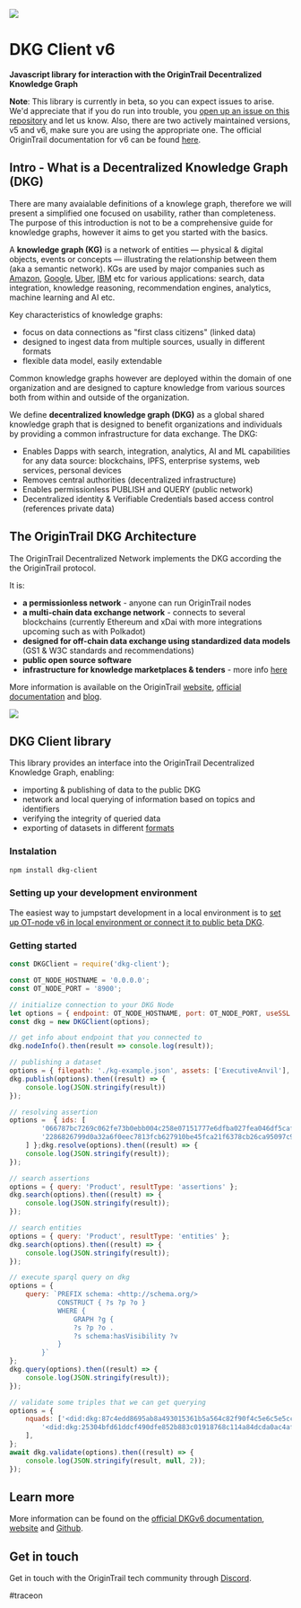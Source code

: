 ![](https://i.imgur.com/XkISdML.png)

# DKG Client v6

**Javascript library for interaction with the OriginTrail Decentralized Knowledge Graph**

**Note**: This library is currently in beta, so you can expect issues to arise. We'd appreciate that if you do run into trouble, you [open up an issue on this repository](https://github.com/OriginTrail/dkg-client/issues) and let us know. 
Also, there are two actively maintained versions, v5 and v6, make sure you are using the appropriate one.
The official OriginTrail documentation for v6 can be found [here](https://docs.origintrail.io/dkg-v6-upcoming-version/introduction-to-dkg-v6-start-here).


## Intro - What is a Decentralized Knowledge Graph (DKG)


There are many avaialable definitions of a knowlege graph, therefore we will present a simplified one focused on usability, rather than completeness. The purpose of this introduction is not to be a comprehensive guide for knowledge graphs, however it aims to get you started with the basics.

A **knowledge graph (KG)** is a network of entities — physical & digital objects, events or concepts — illustrating the relationship between them (aka a semantic network). KGs are used by major companies such as [Amazon](http://lunadong.com/talks/PG.pdf), [Google](https://en.wikipedia.org/wiki/Google_Knowledge_Graph), [Uber](https://www.youtube.com/watch?v=r3yMSl5NB_Q), [IBM](https://www.ibm.com/cloud/learn/knowledge-graph) etc for various applications: search, data integration, knowledge reasoning, recommendation engines, analytics, machine learning and AI etc.

Key characteristics of knowledge graphs:
* focus on data connections as "first class citizens" (linked data) 
* designed to ingest data from multiple sources, usually in different formats
* flexible data model, easily extendable

Common knowledge graphs however are deployed within the domain of one organization and are designed to capture knowledge from various sources both from within and outside of the organization.

We define **decentralized knowledge graph (DKG)** as a global shared knowledge graph that is designed to benefit organizations and individuals by providing a common infrastructure for data exchange. The DKG:

* Enables Dapps with search, integration, analytics, AI and ML capabilities for any data source: blockchains, IPFS, enterprise systems, web services, personal devices 
* Removes central authorities (decentralized infrastructure)
* Enables permissionless PUBLISH and QUERY (public network)
* Decentralized identity & Verifiable Credentials based access control (references private data)

## The OriginTrail DKG Architecture 

The OriginTrail Decentralized Network implements the DKG according the the OriginTrail protocol.

It is:

* **a permissionless network** - anyone can run OriginTrail nodes
* **a multi-chain data exchange network** - connects to several blockchains (currently Ethereum and xDai with more integrations upcoming such as with Polkadot)
* **designed for off-chain data exchange using standardized data models** (GS1 & W3C standards and recommendations)
* **public open source software**
* **infrastructure for knowledge marketplaces & tenders** - more info [here](https://www.youtube.com/watch?v=4uCxYGRh5fk)

More information is available on the OriginTrail [website](https://origintrail.io), [official documentation](https://docs.origintrail.io) and [blog](https://medium.com/origintrail).


![](https://i.imgur.com/yTNtZE1.png)



## DKG Client library

This library provides an interface into the OriginTrail Decentralized Knowledge Graph, enabling:

* importing & publishing of data to the public DKG
* network and local querying of information based on topics and identifiers
* verifying the integrity of queried data
* exporting of datasets in different [formats](https://docs.origintrail.io/en/latest/ODN-Functionalities/dataset-operations.html#supported-standards)

### Instalation

```sh
npm install dkg-client
```

### Setting up your development environment

The easiest way to jumpstart development in a local environment is to [set up OT-node v6 in local environment or connect it to public beta DKG](https://docs.origintrail.io/dkg-v6-upcoming-version/setup-instructions-dockerless).

### Getting started


```js
const DKGClient = require('dkg-client');

const OT_NODE_HOSTNAME = '0.0.0.0';
const OT_NODE_PORT = '8900';

// initialize connection to your DKG Node
let options = { endpoint: OT_NODE_HOSTNAME, port: OT_NODE_PORT, useSSL: false };
const dkg = new DKGClient(options);

// get info about endpoint that you connected to
dkg.nodeInfo().then(result => console.log(result));

// publishing a dataset
options = { filepath: './kg-example.json', assets: ['ExecutiveAnvil'], keywords: ['Product', 'Executive Objects', 'ACME'], visibility: true };
dkg.publish(options).then((result) => {
    console.log(JSON.stringify(result))
});

// resolving assertion
options =  { ids: [
        '066787bc7269c062fe73b0ebb004c258e07151777e6dfba027fea046df5caf7c',
        '2286826799d0a32a6f0eec7813fcb627910be45fca21f6378cb26ca95097c939'
    ] };dkg.resolve(options).then((result) => {
    console.log(JSON.stringify(result));
});

// search assertions
options = { query: 'Product', resultType: 'assertions' };
dkg.search(options).then((result) => {
    console.log(JSON.stringify(result));
});

// search entities
options = { query: 'Product', resultType: 'entities' };
dkg.search(options).then((result) => {
    console.log(JSON.stringify(result));
});

// execute sparql query on dkg
options = {
    query: `PREFIX schema: <http://schema.org/>
            CONSTRUCT { ?s ?p ?o }
            WHERE {
                GRAPH ?g {
                ?s ?p ?o .
                ?s schema:hasVisibility ?v
            }
        }`
};
dkg.query(options).then((result) => {
    console.log(JSON.stringify(result));
});

// validate some triples that we can get querying
options = {
    nquads: ['<did:dkg:87c4edd8695ab8a493015361b5a564c82f90f4c5e6c5e5cc9adccf4e11a63ad7> <http://schema.org/hasType> \"person\" .',
        '<did:dkg:25304bfd61ddcf490dfe852b883c01918768c114a84dcda0ac4aff179ff9ba65> <http://schema.org/hasType> \"person\" .',
    ],
};
await dkg.validate(options).then((result) => {
    console.log(JSON.stringify(result, null, 2));
});

```

## Learn more

More information can be found on the [official DKGv6 documentation](https://docs.origintrail.io/dkg-v6-upcoming-version/introduction-to-dkg-v6-start-here), [website](https://origintrail.io) and [Github](https://github.com/OriginTrail).

## Get in touch

Get in touch with the OriginTrail tech community through [Discord](https://discordapp.com/invite/FCgYk2S). 


#traceon
